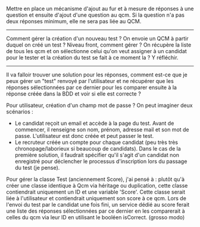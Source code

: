 Mettre en place un mécanisme d'ajout au fur et à mesure de réponses à une question et ensuite d'ajout d'une question au qcm.
Si la question n'a pas deux réponses minimum, elle ne sera pas liée au QCM.

---
Comment gérer la création d'un nouveau test ? On envoie un QCM à partir duquel on créé un test ?
Niveau front, comment gérer ? On récupère la liste de tous les qcm et on sélectionne celui qu'on veut assigner à un candidat pour le tester
et la création du test se fait à ce moment la ? Y réfléchir.

---
Il va falloir trouver une solution pour les réponses, comment est-ce que je peux gérer un "test" renvoyé
par l'utilisateur et ne récupérer que les réponses sélectionnées par ce dernier pour les comparer ensuite à la réponse
créée dans la BDD et voir si elle est correcte ?

Pour utilisateur, création d'un champ mot de passe ? On peut imaginer deux scénarios :
- Le candidat reçoit un email et accède à la page du test. Avant de commencer, il renseigne son nom, prénom, adresse mail et son mot de passe. L'utilisateur est donc créée et peut passer le test.
- Le recruteur créée un compte pour chaque candidat (peu très très chronopage/laborieux si beaucoup de candidats).
Dans le cas de la première solution, il faudrait spécifier qu'il s'agit d'un candidat non enregistré pour déclencher le processus d'inscription lors du passage du test (je pense).

Pour gérer la classe Test (anciennement Score), j'ai pensé à :
plutôt qu'à créer une classe identique à Qcm via héritage ou duplication, cette classe contiendrait uniquement un ID et une variable 'Score'.
Cette classe serait liée à l'utilisateur et contiendrait uniquement son score à ce qcm. Lors de l'envoi du test par
le candidat une fois fini, un service dédié au score ferait une liste des réponses sélectionnées par ce dernier
en les comparerait à celles du qcm via leur ID en utilisant le booléen isCorrect. (grosso modo)